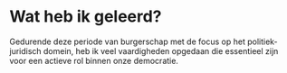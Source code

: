 # Wat heb ik geleerd?
Gedurende deze periode van burgerschap met de focus op het politiek-juridisch domein, heb ik veel vaardigheden opgedaan die essentieel zijn voor een actieve rol binnen onze democratie.